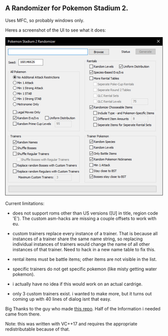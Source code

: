 ## A Randomizer for Pokemon Stadium 2.

Uses MFC, so probably windows only.

Heres a screenshot of the UI to see what it does:

![alt text](https://github.com/Dunstklinge/Stadium2Randomizer/blob/master/UISnapshot.jpg)

Current limitations:

- does not support roms other than US versions ([U] in title, region code 'E'). The custom asm-hacks are missing a couple offsets to work with eu.
	
- custom trainers replace every instance of a trainer. That is because all instances of a trainer share the same name string, so replacing individual instances of trainers would change the name of all other instances of that trainer. Need to hack in a new name table to fix this.
	  
- rental items must be battle items; other items are not visible in the list.
	
- specific trainers do not get specific pokemon (like misty getting water pokemon).
	
- i actually have no idea if this would work on an actual cardrige. 
	
- only 3 custom trainers exist. i wanted to make more, but it turns out coming up with 40 lines of dialog isnt that easy.

Big Thanks to the guy who made [this repo](https://github.com/pret/pokestadium/tree/master/stadiumgs). Half of the Information i needed came from there.


Note: this was written with VC++17 and requires the appropriate redistributable because of that.
